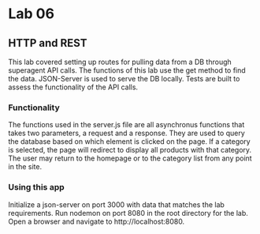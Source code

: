 # Lab 06
## HTTP and REST

This lab covered setting up routes for pulling data from a DB through superagent API calls.  The functions of this lab use the get method to find the data.  JSON-Server is used to serve the DB locally.  Tests are built to assess the functionality of the API calls.

### Functionality

The functions used in the server.js file are all asynchronus functions that takes two parameters, a request and a response.  They are used to query the database based on which element is clicked on the page.  If a category is selected, the page will redirect to display all products with that category.  The user may return to the homepage or to the category list from any point in the site.

### Using this app

Initialize a json-server on port 3000 with data that matches the lab requirements.  Run nodemon on port 8080 in the root directory for the lab.  Open a browser and navigate to http://localhost:8080.